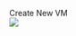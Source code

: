 Create New VM <br>
<a href="https://portal.azure.com/#create/Microsoft.Template/uri/https://raw.githubusercontent.com/KeeganWalsh/PowerDump/master/Azure/Templates/New-VM/New-VMTemplate.json" target="_blank">
    <img src="http://azuredeploy.net/deploybutton.png"/>
</a>
